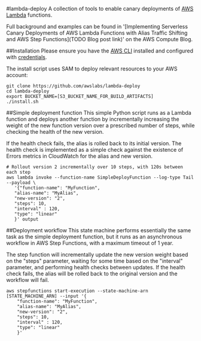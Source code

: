 #lambda-deploy
A collection of tools to enable canary deployments of [AWS Lambda](https://aws.amazon.com/lambda) functions.

Full background and examples can be found in '[Implementing Serverless Canary Deployments of AWS Lambda Functions with Alias Traffic Shifting and AWS Step Functions](TODO Blog post link)' on the AWS Compute Blog.

##Installation
Please ensure you have the [AWS CLI](https://aws.amazon.com/cli) installed and configured with [credentials](http://docs.aws.amazon.com/cli/latest/userguide/cli-chap-getting-started.html).

The install script uses SAM to deploy relevant resources to your AWS account:
```
git clone https://github.com/awslabs/lambda-deploy
cd lambda-deploy
export BUCKET_NAME=[S3_BUCKET_NAME_FOR_BUILD_ARTIFACTS]
./install.sh
```

##Simple deployment function
This simple Python script runs as a Lambda function and deploys another function by incrementally increasing the weight of the new function version over a prescribed number of steps, while checking the health of the new version. 

If the health check fails, the alias is rolled back to its initial version. The health check is implemented as a simple check against the existence of Errors metrics in CloudWatch for the alias and new version.

```
# Rollout version 2 incrementally over 10 steps, with 120s between each step
aws lambda invoke --function-name SimpleDeployFunction --log-type Tail --payload \
   '{"function-name": "MyFunction",
   "alias-name": "MyAlias",
   "new-version": "2",
   "steps": 10,
   "interval" : 120,
   "type": "linear"
   }' output
```

##Deployment workflow
This state machine performs essentially the same task as the simple deployment function, but it runs as an asynchronous workflow in AWS Step Functions, with a maximum timeout of 1 year.

The step function will incrementally update the new version weight based on the "steps" parameter, waiting for some time based on the "interval" parameter, and performing health checks between updates. If the health check fails, the alias will be rolled back to the original version and the workflow will fail.

```
aws stepfunctions start-execution --state-machine-arn [STATE_MACHINE_ARN] --input '{
    "function-name": "MyFunction",
    "alias-name": "MyAlias",
    "new-version": "2",
    "steps": 10,
    "interval" : 120,
    "type": "linear"
    }'
```
